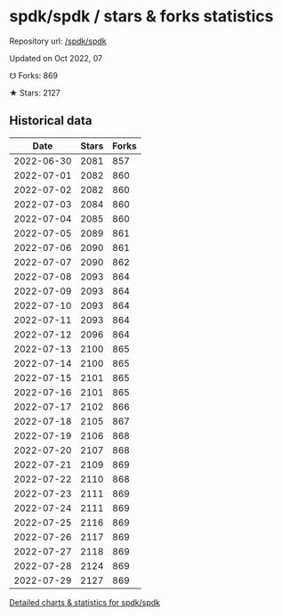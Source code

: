 # spdk/spdk / stars & forks statistics

Repository url: [/spdk/spdk](https://github.com/spdk/spdk)

Updated on Oct 2022, 07

☋ Forks: 869

★ Stars: 2127

## Historical data
| Date | Stars | Forks |
|------|-------|-------|
| 2022-06-30 | 2081 | 857 | 
| 2022-07-01 | 2082 | 860 | 
| 2022-07-02 | 2082 | 860 | 
| 2022-07-03 | 2084 | 860 | 
| 2022-07-04 | 2085 | 860 | 
| 2022-07-05 | 2089 | 861 | 
| 2022-07-06 | 2090 | 861 | 
| 2022-07-07 | 2090 | 862 | 
| 2022-07-08 | 2093 | 864 | 
| 2022-07-09 | 2093 | 864 | 
| 2022-07-10 | 2093 | 864 | 
| 2022-07-11 | 2093 | 864 | 
| 2022-07-12 | 2096 | 864 | 
| 2022-07-13 | 2100 | 865 | 
| 2022-07-14 | 2100 | 865 | 
| 2022-07-15 | 2101 | 865 | 
| 2022-07-16 | 2101 | 865 | 
| 2022-07-17 | 2102 | 866 | 
| 2022-07-18 | 2105 | 867 | 
| 2022-07-19 | 2106 | 868 | 
| 2022-07-20 | 2107 | 868 | 
| 2022-07-21 | 2109 | 869 | 
| 2022-07-22 | 2110 | 868 | 
| 2022-07-23 | 2111 | 869 | 
| 2022-07-24 | 2111 | 869 | 
| 2022-07-25 | 2116 | 869 | 
| 2022-07-26 | 2117 | 869 | 
| 2022-07-27 | 2118 | 869 | 
| 2022-07-28 | 2124 | 869 | 
| 2022-07-29 | 2127 | 869 | 


[Detailed charts & statistics for spdk/spdk](https://reviewgithub.com/rep/spdk/spdk)
